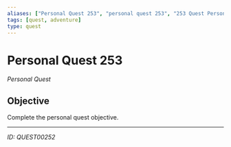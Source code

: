 ```yaml
---
aliases: ["Personal Quest 253", "personal quest 253", "253 Quest Personal"]
tags: [quest, adventure]
type: quest
---
```


# Personal Quest 253

*Personal Quest*

## Objective
Complete the personal quest objective.

---
*ID: QUEST00252*